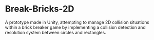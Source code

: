 # Break-Bricks-2D
A prototype made in Unity, attempting to manage 2D collision situations within a brick breaker game by implementing a collision detection and resolution system between circles and rectangles.
